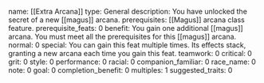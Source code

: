 name: [[Extra Arcana]]
type: General
description: You have unlocked the secret of a new [[magus]] arcana.
prerequisites: [[Magus]] arcana class feature.
prerequisite_feats: 0
benefit: You gain one additional [[magus]] arcana. You must meet all the prerequisites for this [[magus]] arcana.
normal: 0
special: You can gain this feat multiple times. Its effects stack, granting a new arcana each time you gain this feat.
teamwork: 0
critical: 0
grit: 0
style: 0
performance: 0
racial: 0
companion_familiar: 0
race_name: 0
note: 0
goal: 0
completion_benefit: 0
multiples: 1
suggested_traits: 0
